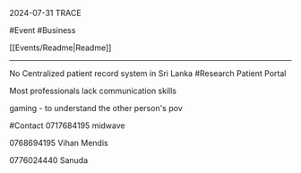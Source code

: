 2024-07-31
TRACE

#Event #Business

[[Events/Readme|Readme]]

---
No Centralized patient record system in Sri Lanka #Research
Patient Portal

Most professionals lack communication skills

gaming - to understand the other person's pov

#Contact
0717684195
midwave

0768694195
Vihan Mendis 

0776024440
Sanuda